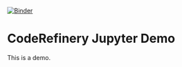 [![Binder](https://mybinder.org/badge_logo.svg)](https://mybinder.org/v2/gh/VRehnberg/CR-jupyter-demo/HEAD)
# CodeRefinery Jupyter Demo
This is a demo.
